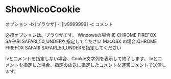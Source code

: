 # ShowNicoCookie

オプション
-b [ブラウザ]
-l [lv9999999]
-c コメント

必須オプションは、ブラウザです。
Windowsの場合:IE CHROME FIREFOX SAFARI SAFARI_50_UNDERを指定してください
MacOSX の場合:CHROME FIREFOX SAFARI SAFARI_50_UNDERを指定してください

lvとコメントを指定しない場合、Cookie文字列を表示して終了します。
lvとコメントを指定した場合、指定の放送に指定したコメントを運営コメントで送信します。